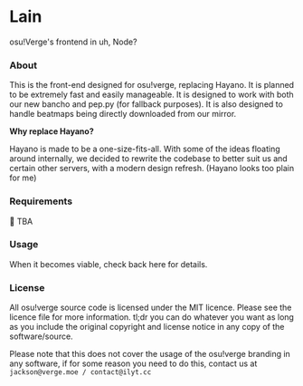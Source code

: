 # Lain

osu!Verge's frontend in uh, Node?

### About
This is the front-end designed for osu!verge, replacing Hayano. It is planned to be extremely fast and easily manageable. 
It is designed to work with both our new bancho and pep.py (for fallback purposes). It is also designed to handle
beatmaps being directly downloaded from our mirror. 

**Why replace Hayano?**

Hayano is made to be a one-size-fits-all. With some of the ideas floating around internally, we decided to rewrite the 
codebase to better suit us and certain other servers, with a modern design refresh. (Hayano looks too plain for me) 

### Requirements

:dancer: TBA

### Usage
When it becomes viable, check back here for details.

### License

All osu!verge source code is licensed under the MIT licence. Please see the licence file for more information. tl;dr you can do whatever you want as long as you include the original copyright and license notice in any copy of the software/source.

Please note that this does not cover the usage of the osu!verge branding in any software, if for some reason you need to do this, contact us at `jackson@verge.moe / contact@ilyt.cc`
